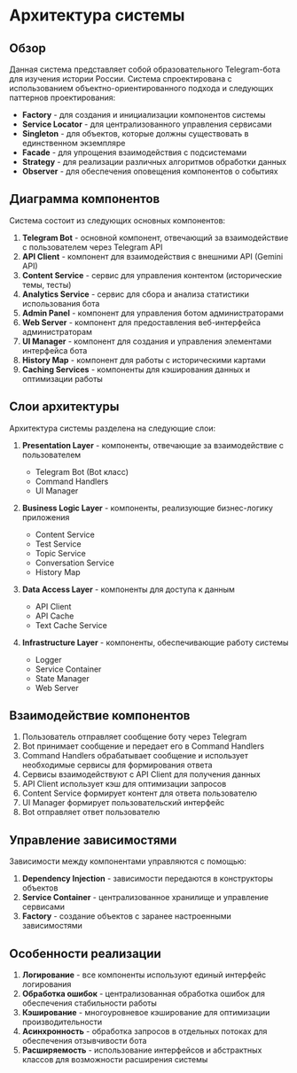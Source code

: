 
# Архитектура системы

## Обзор

Данная система представляет собой образовательного Telegram-бота для изучения истории России. Система спроектирована с использованием объектно-ориентированного подхода и следующих паттернов проектирования:

- **Factory** - для создания и инициализации компонентов системы
- **Service Locator** - для централизованного управления сервисами
- **Singleton** - для объектов, которые должны существовать в единственном экземпляре
- **Facade** - для упрощения взаимодействия с подсистемами
- **Strategy** - для реализации различных алгоритмов обработки данных
- **Observer** - для обеспечения оповещения компонентов о событиях

## Диаграмма компонентов

Система состоит из следующих основных компонентов:

1. **Telegram Bot** - основной компонент, отвечающий за взаимодействие с пользователем через Telegram API
2. **API Client** - компонент для взаимодействия с внешними API (Gemini API)
3. **Content Service** - сервис для управления контентом (исторические темы, тесты)
4. **Analytics Service** - сервис для сбора и анализа статистики использования бота
5. **Admin Panel** - компонент для управления ботом администраторами
6. **Web Server** - компонент для предоставления веб-интерфейса администраторам
7. **UI Manager** - компонент для создания и управления элементами интерфейса бота
8. **History Map** - компонент для работы с историческими картами
9. **Caching Services** - компоненты для кэширования данных и оптимизации работы

## Слои архитектуры

Архитектура системы разделена на следующие слои:

1. **Presentation Layer** - компоненты, отвечающие за взаимодействие с пользователем
   - Telegram Bot (Bot класс)
   - Command Handlers
   - UI Manager

2. **Business Logic Layer** - компоненты, реализующие бизнес-логику приложения
   - Content Service
   - Test Service
   - Topic Service
   - Conversation Service
   - History Map

3. **Data Access Layer** - компоненты для доступа к данным
   - API Client
   - API Cache
   - Text Cache Service

4. **Infrastructure Layer** - компоненты, обеспечивающие работу системы
   - Logger
   - Service Container
   - State Manager
   - Web Server

## Взаимодействие компонентов

1. Пользователь отправляет сообщение боту через Telegram
2. Bot принимает сообщение и передает его в Command Handlers
3. Command Handlers обрабатывает сообщение и использует необходимые сервисы для формирования ответа
4. Сервисы взаимодействуют с API Client для получения данных
5. API Client использует кэш для оптимизации запросов
6. Content Service формирует контент для ответа пользователю
7. UI Manager формирует пользовательский интерфейс
8. Bot отправляет ответ пользователю

## Управление зависимостями

Зависимости между компонентами управляются с помощью:

1. **Dependency Injection** - зависимости передаются в конструкторы объектов
2. **Service Container** - централизованное хранилище и управление сервисами
3. **Factory** - создание объектов с заранее настроенными зависимостями

## Особенности реализации

1. **Логирование** - все компоненты используют единый интерфейс логирования
2. **Обработка ошибок** - централизованная обработка ошибок для обеспечения стабильности работы
3. **Кэширование** - многоуровневое кэширование для оптимизации производительности
4. **Асинхронность** - обработка запросов в отдельных потоках для обеспечения отзывчивости бота
5. **Расширяемость** - использование интерфейсов и абстрактных классов для возможности расширения системы
